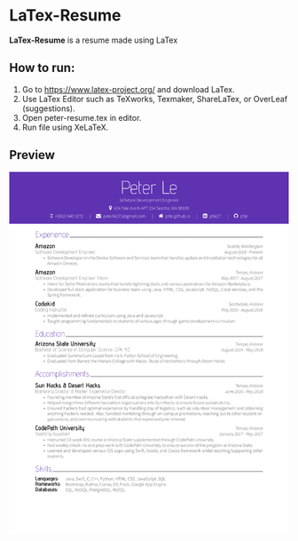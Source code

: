 # LaTex-Resume

**LaTex-Resume** is a resume made using LaTex

## How to run:
1. Go to https://www.latex-project.org/ and download LaTex.
2. Use LaTex Editor such as TeXworks, Texmaker, ShareLaTex, or OverLeaf (suggestions).
3. Open peter-resume.tex in editor.
4. Run file using XeLaTeX.

## Preview
<img src='peter-resume.png' title='Resume Preview' width='' alt='Resume Preview' />
